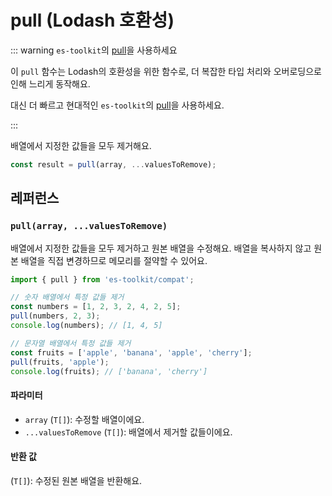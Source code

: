 # pull (Lodash 호환성)

::: warning `es-toolkit`의 [pull](../../array/pull.md)을 사용하세요

이 `pull` 함수는 Lodash의 호환성을 위한 함수로, 더 복잡한 타입 처리와 오버로딩으로 인해 느리게 동작해요.

대신 더 빠르고 현대적인 `es-toolkit`의 [pull](../../array/pull.md)을 사용하세요.

:::

배열에서 지정한 값들을 모두 제거해요.

```typescript
const result = pull(array, ...valuesToRemove);
```

## 레퍼런스

### `pull(array, ...valuesToRemove)`

배열에서 지정한 값들을 모두 제거하고 원본 배열을 수정해요. 배열을 복사하지 않고 원본 배열을 직접 변경하므로 메모리를 절약할 수 있어요.

```typescript
import { pull } from 'es-toolkit/compat';

// 숫자 배열에서 특정 값들 제거
const numbers = [1, 2, 3, 2, 4, 2, 5];
pull(numbers, 2, 3);
console.log(numbers); // [1, 4, 5]

// 문자열 배열에서 특정 값들 제거
const fruits = ['apple', 'banana', 'apple', 'cherry'];
pull(fruits, 'apple');
console.log(fruits); // ['banana', 'cherry']
```

#### 파라미터

- `array` (`T[]`): 수정할 배열이에요.
- `...valuesToRemove` (`T[]`): 배열에서 제거할 값들이에요.

#### 반환 값

(`T[]`): 수정된 원본 배열을 반환해요.
